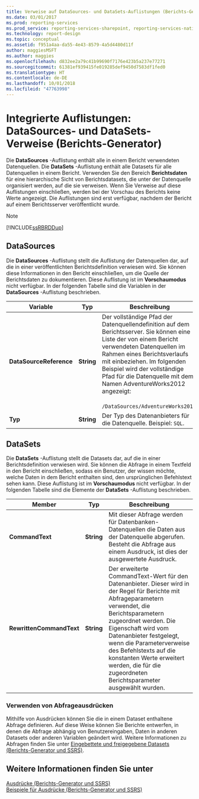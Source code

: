 ```yaml
---
title: Verweise auf DataSources- und DataSets-Auflistungen (Berichts-Generator und SSRS) | Microsoft-Dokumentation
ms.date: 03/01/2017
ms.prod: reporting-services
ms.prod_service: reporting-services-sharepoint, reporting-services-native
ms.technology: report-design
ms.topic: conceptual
ms.assetid: f951a4aa-da55-4e43-8579-4a5d4480d11f
author: maggiesMSFT
ms.author: maggies
ms.openlocfilehash: d832ee2a79c41b99690f7176e423b5a237e77271
ms.sourcegitcommit: 61381ef939415fe019285def9450d7583df1fed0
ms.translationtype: HT
ms.contentlocale: de-DE
ms.lasthandoff: 10/01/2018
ms.locfileid: "47763998"
---
```

# <a name="built-in-collections---datasources-and-datasets-references-report-builder"></a>Integrierte Auflistungen: DataSources- und DataSets-Verweise (Berichts-Generator)
  Die **DataSources** -Auflistung enthält alle in einem Bericht verwendeten Datenquellen. Die **DataSets** -Auflistung enthält alle Datasets für alle Datenquellen in einem Bericht. Verwenden Sie den Bereich **Berichtsdaten** für eine hierarchische Sicht von Berichtsdatasets, die unter der Datenquelle organisiert werden, auf die sie verweisen. Wenn Sie Verweise auf diese Auflistungen einschließen, werden bei der Vorschau des Berichts keine Werte angezeigt. Die Auflistungen sind erst verfügbar, nachdem der Bericht auf einem Berichtsserver veröffentlicht wurde.  
  
> [!NOTE]  
>  [!INCLUDE[ssRBRDDup](../../includes/ssrbrddup-md.md)]  
  
## <a name="datasources"></a>DataSources  
 Die **DataSources** -Auflistung stellt die Auflistung der Datenquellen dar, auf die in einer veröffentlichten Berichtsdefinition verwiesen wird. Sie können diese Informationen in den Bericht einschließen, um die Quelle der Berichtsdaten zu dokumentieren. Diese Auflistung ist im **Vorschaumodus** nicht verfügbar. In der folgenden Tabelle sind die Variablen in der **DataSources** -Auflistung beschrieben.  
  
|**Variable**|**Typ**|**Beschreibung**|  
|------------------|--------------|---------------------|  
|**DataSourceReference**|**String**|Der vollständige Pfad der Datenquellendefinition auf dem Berichtsserver. Sie können eine Liste der von einem Bericht verwendeten Datenquellen im Rahmen eines Berichtsverlaufs mit einbeziehen. Im folgenden Beispiel wird der vollständige Pfad für die Datenquelle mit dem Namen AdventureWorks2012 angezeigt:<br /><br /> `/DataSources/AdventureWorks2012`.|  
|**Typ**|**String**|Der Typ des Datenanbieters für die Datenquelle. Beispiel: `SQL`.|  
  
## <a name="datasets"></a>DataSets  
 Die **DataSets** -Auflistung stellt die Datasets dar, auf die in einer Berichtsdefinition verwiesen wird. Sie können die Abfrage in einem Textfeld in den Bericht einschließen, sodass ein Benutzer, der wissen möchte, welche Daten in dem Bericht enthalten sind, den ursprünglichen Befehlstext sehen kann. Diese Auflistung ist im **Vorschaumodus** nicht verfügbar. In der folgenden Tabelle sind die Elemente der **DataSets** -Auflistung beschrieben.  
  
|**Member**|**Typ**|**Beschreibung**|  
|----------------|--------------|---------------------|  
|**CommandText**|**String**|Mit dieser Abfrage werden für Datenbanken-Datenquellen die Daten aus der Datenquelle abgerufen. Besteht die Abfrage aus einem Ausdruck, ist dies der ausgewertete Ausdruck.|  
|**RewrittenCommandText**|**String**|Der erweiterte CommandText-Wert für den Datenanbieter. Dieser wird in der Regel für Berichte mit Abfrageparametern verwendet, die Berichtsparametern zugeordnet werden. Die Eigenschaft wird vom Datenanbieter festgelegt, wenn die Parameterverweise des Befehlstexts auf die konstanten Werte erweitert werden, die für die zugeordneten Berichtsparameter ausgewählt wurden.|  
  
### <a name="using-query-expressions"></a>Verwenden von Abfrageausdrücken  
 Mithilfe von Ausdrücken können Sie die in einem Dataset enthaltene Abfrage definieren. Auf diese Weise können Sie Berichte entwerfen, in denen die Abfrage abhängig von Benutzereingaben, Daten in anderen Datasets oder anderen Variablen geändert wird. Weitere Informationen zu Abfragen finden Sie unter [Eingebettete und freigegebene Datasets (Berichts-Generator und SSRS)](../../reporting-services/report-data/report-embedded-datasets-and-shared-datasets-report-builder-and-ssrs.md).  
  
## <a name="see-also"></a>Weitere Informationen finden Sie unter  
 [Ausdrücke &#40;Berichts-Generator und SSRS&#41;](../../reporting-services/report-design/expressions-report-builder-and-ssrs.md)   
 [Beispiele für Ausdrücke &#40;Berichts-Generator und SSRS&#41;](../../reporting-services/report-design/expression-examples-report-builder-and-ssrs.md)  
  
  
